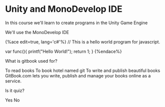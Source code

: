 # Unity and MonoDevelop IDE

In this course we'll learn to create programs in the Unity Game Engine

We'll use the MonoDevelop IDE


{%ace edit=true, lang='c#'%}
// This is a hello world program for javascript.


var func(){
  printf("Hello World!");
  return 1;
}
{%endace%}



<quiz name="Gitbook Quiz">
    <question multiple>
        <p>What is gitbook used for?</p>
        <answer correct>To read books</answer>
        <answer>To book hotel named git</answer>
        <answer correct>To write and publish beautiful books</answer>
        <explanation>GitBook.com lets you write, publish and manage your books online as a service.</explanation>
    </question>
    <question>
        <p>Is it quiz?</p>
        <answer correct>Yes</answer>
        <answer>No</answer>
    </question>
</quiz>
